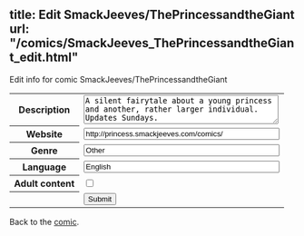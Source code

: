 title: Edit SmackJeeves/ThePrincessandtheGiant
url: "/comics/SmackJeeves_ThePrincessandtheGiant_edit.html"
---
Edit info for comic SmackJeeves/ThePrincessandtheGiant

<form name="comic" action="http://gaepostmail.appspot.com/comic/" method="post">
<table class="comicinfo">
<tr>
<th>Description</th><td><textarea name="description" cols="40" rows="3">A silent fairytale about a young princess and another, rather larger individual. Updates Sundays.</textarea></td>
</tr>
<tr>
<th>Website</th><td><input type="text" name="url" value="http://princess.smackjeeves.com/comics/" size="40"/></td>
</tr>
<tr>
<th>Genre</th><td><input type="text" name="genre" value="Other" size="40"/></td>
</tr>
<tr>
<th>Language</th><td><input type="text" name="language" value="English" size="40"/></td>
</tr>
<tr>
<th>Adult content</th><td><input type="checkbox" name="adult" value="adult" /></td>
</tr>
<tr>
<th></th><td>
<input type="hidden" name="comic" value="SmackJeeves_ThePrincessandtheGiant" />
<input type="submit" name="submit" value="Submit" />
</td>
</tr>
</table>
</form>

Back to the [comic](SmackJeeves_ThePrincessandtheGiant.html).

